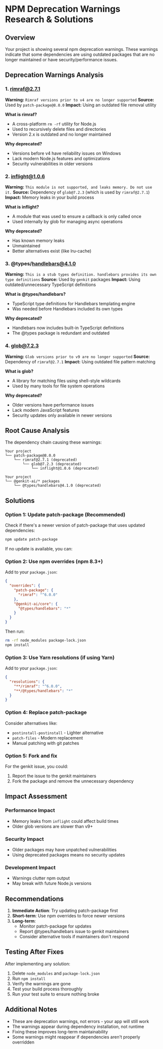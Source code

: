# NPM Deprecation Warnings Research & Solutions

## Overview
Your project is showing several npm deprecation warnings. These warnings indicate that some dependencies are using outdated packages that are no longer maintained or have security/performance issues.

## Deprecation Warnings Analysis

### 1. rimraf@2.7.1
**Warning:** `Rimraf versions prior to v4 are no longer supported`
**Source:** Used by `patch-package@8.0.0`
**Impact:** Using an outdated file removal utility

**What is rimraf?**
- A cross-platform `rm -rf` utility for Node.js
- Used to recursively delete files and directories
- Version 2.x is outdated and no longer maintained

**Why deprecated?**
- Versions before v4 have reliability issues on Windows
- Lack modern Node.js features and optimizations
- Security vulnerabilities in older versions

### 2. inflight@1.0.6
**Warning:** `This module is not supported, and leaks memory. Do not use it.`
**Source:** Dependency of `glob@7.2.3` (which is used by `rimraf@2.7.1`)
**Impact:** Memory leaks in your build process

**What is inflight?**
- A module that was used to ensure a callback is only called once
- Used internally by glob for managing async operations

**Why deprecated?**
- Has known memory leaks
- Unmaintained
- Better alternatives exist (like lru-cache)

### 3. @types/handlebars@4.1.0
**Warning:** `This is a stub types definition. handlebars provides its own type definitions`
**Source:** Used by `genkit` packages
**Impact:** Using outdated/unnecessary TypeScript definitions

**What is @types/handlebars?**
- TypeScript type definitions for Handlebars templating engine
- Was needed before Handlebars included its own types

**Why deprecated?**
- Handlebars now includes built-in TypeScript definitions
- The @types package is redundant and outdated

### 4. glob@7.2.3
**Warning:** `Glob versions prior to v9 are no longer supported`
**Source:** Dependency of `rimraf@2.7.1`
**Impact:** Using outdated file pattern matching

**What is glob?**
- A library for matching files using shell-style wildcards
- Used by many tools for file system operations

**Why deprecated?**
- Older versions have performance issues
- Lack modern JavaScript features
- Security updates only available in newer versions

## Root Cause Analysis

The dependency chain causing these warnings:
```
Your project
└── patch-package@8.0.0
    └── rimraf@2.7.1 (deprecated)
        └── glob@7.2.3 (deprecated)
            └── inflight@1.0.6 (deprecated)

Your project
└── @genkit-ai/* packages
    └── @types/handlebars@4.1.0 (deprecated)
```

## Solutions

### Option 1: Update patch-package (Recommended)
Check if there's a newer version of patch-package that uses updated dependencies:

```bash
npm update patch-package
```

If no update is available, you can:

### Option 2: Use npm overrides (npm 8.3+)
Add to your `package.json`:

```json
{
  "overrides": {
    "patch-package": {
      "rimraf": "^6.0.0"
    },
    "@genkit-ai/core": {
      "@types/handlebars": "*"
    }
  }
}
```

Then run:
```bash
rm -rf node_modules package-lock.json
npm install
```

### Option 3: Use Yarn resolutions (if using Yarn)
Add to your `package.json`:

```json
{
  "resolutions": {
    "**/rimraf": "^6.0.0",
    "**/@types/handlebars": "*"
  }
}
```

### Option 4: Replace patch-package
Consider alternatives like:
- `postinstall-postinstall` - Lighter alternative
- `patch-files` - Modern replacement
- Manual patching with git patches

### Option 5: Fork and fix
For the genkit issue, you could:
1. Report the issue to the genkit maintainers
2. Fork the package and remove the unnecessary dependency

## Impact Assessment

### Performance Impact
- Memory leaks from `inflight` could affect build times
- Older glob versions are slower than v9+

### Security Impact
- Older packages may have unpatched vulnerabilities
- Using deprecated packages means no security updates

### Development Impact
- Warnings clutter npm output
- May break with future Node.js versions

## Recommendations

1. **Immediate Action**: Try updating patch-package first
2. **Short-term**: Use npm overrides to force newer versions
3. **Long-term**: 
   - Monitor patch-package for updates
   - Report @types/handlebars issue to genkit maintainers
   - Consider alternative tools if maintainers don't respond

## Testing After Fixes

After implementing any solution:
1. Delete `node_modules` and `package-lock.json`
2. Run `npm install`
3. Verify the warnings are gone
4. Test your build process thoroughly
5. Run your test suite to ensure nothing broke

## Additional Notes

- These are deprecation warnings, not errors - your app will still work
- The warnings appear during dependency installation, not runtime
- Fixing these improves long-term maintainability
- Some warnings might reappear if dependencies aren't properly overridden